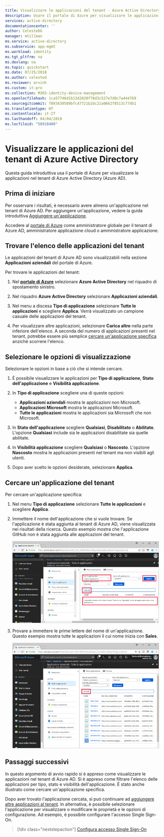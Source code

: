 ```yaml
---
title: Visualizzare le applicazioni del tenant - Azure Active Directory | Microsoft Docs
description: Usare il portale di Azure per visualizzare le applicazioni nel tenant di Azure Active Directory (Azure AD).
services: active-directory
documentationcenter: ''
author: CelesteDG
manager: mtillman
ms.service: active-directory
ms.subservice: app-mgmt
ms.workload: identity
ms.tgt_pltfrm: na
ms.devlang: na
ms.topic: quickstart
ms.date: 07/25/2018
ms.author: celested
ms.reviewer: arvinh
ms.custom: it-pro
ms.collection: M365-identity-device-management
ms.openlocfilehash: 1ca57746d1b13d2020f78d3c527e7d0c7a444769
ms.sourcegitcommit: f093430589bfc47721b2dc21a0662f8513c77db1
ms.translationtype: HT
ms.contentlocale: it-IT
ms.lasthandoff: 04/04/2019
ms.locfileid: "58918400"
---
```

# <a name="view-your-azure-active-directory-tenant-applications"></a>Visualizzare le applicazioni del tenant di Azure Active Directory

Questa guida introduttiva usa il portale di Azure per visualizzare le applicazioni nel tenant di Azure Active Directory (Azure AD).

## <a name="before-you-begin"></a>Prima di iniziare

Per osservare i risultati, è necessario avere almeno un'applicazione nel tenant di Azure AD. Per aggiungere un'applicazione, vedere la guida introduttiva [Aggiungere un'applicazione](add-application-portal.md).

Accedere al [portale di Azure](https://portal.azure.com) come amministratore globale per il tenant di Azure AD, amministratore applicazione cloud o amministratore applicazione.

## <a name="find-the-list-of-tenant-applications"></a>Trovare l'elenco delle applicazioni del tenant

Le applicazioni del tenant di Azure AD sono visualizzabili nella sezione **Applicazioni aziendali** del portale di Azure.

Per trovare le applicazioni del tenant:

1. Nel **[portale di Azure](https://portal.azure.com)** selezionare **Azure Active Directory** nel riquadro di spostamento sinistro. 

2. Nel riquadro **Azure Active Directory** selezionare **Applicazioni aziendali**. 

3. Nel menu a discesa **Tipo di applicazione** selezionare **Tutte le applicazioni** e scegliere **Applica**. Verrà visualizzato un campione casuale delle applicazioni del tenant.
   
4. Per visualizzare altre applicazioni, selezionare **Carica altro** nella parte inferiore dell'elenco. A seconda del numero di applicazioni presenti nel tenant, potrebbe essere più semplice [cercare un'applicazione specifica](#search-for-a-tenant-application) anziché scorrere l'elenco.

## <a name="select-viewing-options"></a>Selezionare le opzioni di visualizzazione

Selezionare le opzioni in base a ciò che si intende cercare.

1. È possibile visualizzare le applicazioni per **Tipo di applicazione**, **Stato dell'applicazione** e **Visibilità applicazione**. 

2. In **Tipo di applicazione** scegliere una di queste opzioni:

    - **Applicazioni aziendali** mostra le applicazioni non Microsoft.
    - **Applicazioni Microsoft** mostra le applicazioni Microsoft.
    - **Tutte le applicazioni** mostra le applicazioni sia Microsoft che non Microsoft.

3. In **Stato dell'applicazione** scegliere **Qualsiasi**, **Disabilitato** o **Abilitato**. L'opzione **Qualsiasi** include sia le applicazioni disabilitate sia quelle abilitate.

4. In **Visibilità applicazione** scegliere **Qualsiasi** o **Nascosto**. L'opzione **Nascosto** mostra le applicazioni presenti nel tenant ma non visibili agli utenti.

5. Dopo aver scelto le opzioni desiderate, selezionare **Applica**.
 

## <a name="search-for-a-tenant-application"></a>Cercare un'applicazione del tenant

Per cercare un'applicazione specifica:

1. Nel menu **Tipo di applicazione** selezionare **Tutte le applicazioni** e scegliere **Applica**.

2. Immettere il nome dell'applicazione che si vuole trovare. Se l'applicazione è stata aggiunta al tenant di Azure AD, viene visualizzata nei risultati della ricerca. Questo esempio mostra che l'applicazione GitHub non è stata aggiunta alle applicazioni del tenant.

    ![Cercare un'applicazione](media/view-applications-portal/search-for-tenant-application.png)

3. Provare a immettere le prime lettere del nome di un'applicazione. Questo esempio mostra tutte le applicazioni il cui nome inizia con **Sales**.

    ![Eseguire la ricerca con un prefisso](media/view-applications-portal/search-by-prefix.png)

## <a name="next-steps"></a>Passaggi successivi

In questo argomento di avvio rapido si è appreso come visualizzare le applicazioni nel tenant di Azure AD. Si è appreso come filtrare l'elenco delle applicazioni per tipo, stato e visibilità dell'applicazione. È stato anche illustrato come cercare un'applicazione specifica.

Dopo aver trovato l'applicazione cercata, si può continuare ad [aggiungere altre applicazioni al tenant](add-application-portal.md). In alternativa, è possibile selezionare l'applicazione per visualizzare o modificare le proprietà e le opzioni di configurazione. Ad esempio, è possibile configurare l'accesso Single Sign-On. 

> [!div class="nextstepaction"]
> [Configura accesso Single Sign-On](configure-single-sign-on-portal.md)


